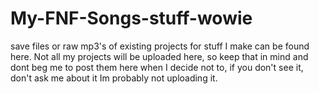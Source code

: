 # My-FNF-Songs-stuff-wowie
save files or raw mp3's of existing projects for stuff I make can be found here.
Not all my projects will be uploaded here, so keep that in mind and dont beg me to post them here when I decide not to, if you don't see it, don't ask me about it Im probably not uploading it.
